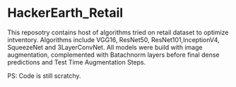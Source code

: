 # HackerEarth_Retail

This reposotry contains host of algorithms tried on retail dataset to optimize intventory. Algorithms include VGG16, ResNet50, ResNet101,InceptionV4, SqueezeNet and 3LayerConvNet. All models were build with image augmentation, complemented with Batachnorm layers before final dense predictions and Test Time Augmentation Steps.

PS: Code is still scratchy.
